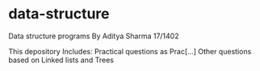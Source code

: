 # data-structure
Data structure programs
By Aditya Sharma
17/1402

This depository Includes:
Practical questions as Prac[...]
Other questions based on Linked lists and Trees
